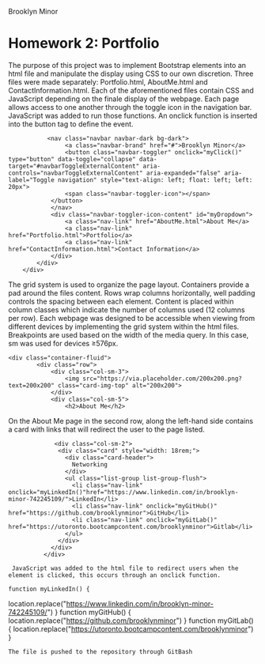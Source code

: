Brooklyn Minor
# Homework 2: Portfolio
The purpose of this project was to implement Bootstrap elements into an html file and manipulate the display using CSS to our own discretion.
Three files were made separately: Portfolio.html, AboutMe.html and ContactInformation.html. Each of the aforementioned files contain CSS and JavaScript depending on the finale display of the webpage. 
Each page allows access to one another through the toggle icon in the navigation bar. JavaScript was added to run those functions. An onclick function is inserted into the button tag to define the event. 
```
           <nav class="navbar navbar-dark bg-dark">
                <a class="navbar-brand" href="#">Brooklyn Minor</a>
                <button class="navbar-toggler" onclick="myClick()" type="button" data-toggle="collapse" data-target="#navbarToggleExternalContent" aria-controls="navbarToggleExternalContent" aria-expanded="false" aria-label="Toggle navigation" style="text-align: left; float: left; left: 20px">
                <span class="navbar-toggler-icon"></span>
            </button>
            </nav>
            <div class="navbar-toggler-icon-content" id="myDropdown">
                <a class="nav-link" href="AboutMe.html">About Me</a>
                <a class="nav-link" href="Portfolio.html">Portfolio</a>
                <a class="nav-link" href="ContactInformation.html">Contact Information</a>
            </div>
        </div>
    </div>
```
The grid system is used to organize the page layout. Containers provide a pad around the files content. Rows wrap columns horizontally, well padding controls the spacing between each element. Content is placed within column classes which indicate the number of columns used (12 columns per row). 
Each webpage was designed to be accessible when viewing from different devices by implementing the grid system within the html files. Breakpoints are used based on the width of the media query. In this case, sm was used for devices ≥576px.  
```
<div class="container-fluid">
        <div class="row">
            <div class="col-sm-3">
                <img src="https://via.placeholder.com/200x200.png?text=200x200" class="card-img-top" alt="200x200">
            </div>
            <div class="col-sm-5">
                <h2>About Me</h2>
```
On the About Me page in the second row, along the left-hand side contains a card with links that will redirect the user to the page listed.
```
             <div class="col-sm-2">
              <div class="card" style="width: 18rem;">
                <div class="card-header">
                  Networking
                </div>
                <ul class="list-group list-group-flush">
                  <li class="nav-link" onclick="myLinkedIn()"href="https://www.linkedin.com/in/brooklyn-minor-742245109/">LinkedIn</li>
                  <li class="nav-link" onclick="myGitHub()" href="https://github.com/brooklynminor">GitHub</li>
                  <li class="nav-link" onclick="myGitLab()" href="https://utoronto.bootcampcontent.com/brooklynminor">Gitlab</li>
                </ul>
              </div>
            </div>
          </div>

 JavaScript was added to the html file to redirect users when the element is clicked, this occurs through an onclick function. 
```
    function myLinkedIn() {
  location.replace("https://www.linkedin.com/in/brooklyn-minor-742245109/")
}
   function myGitHub() {
  location.replace("https://github.com/brooklynminor")
}
    function myGitLab() {
  location.replace("https://utoronto.bootcampcontent.com/brooklynminor")
}

```
The file is pushed to the repository through GitBash
